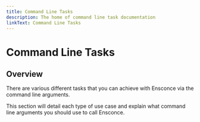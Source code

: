 ```yaml
---
title: Command Line Tasks
description: The home of command line task documentation
linkText: Command Line Tasks
---
```


# Command Line Tasks

## Overview

There are various different tasks that you can achieve with Ensconce via the command line arguments.

This section will detail each type of use case and explain what command line arguments you should use to call Ensconce.
